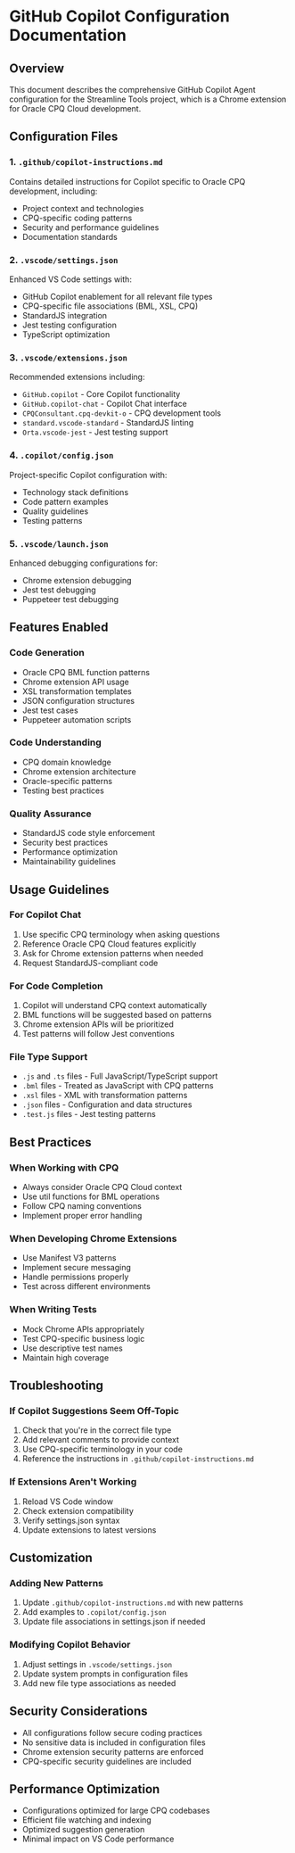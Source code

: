 # GitHub Copilot Configuration Documentation

## Overview
This document describes the comprehensive GitHub Copilot Agent configuration for the Streamline Tools project, which is a Chrome extension for Oracle CPQ Cloud development.

## Configuration Files

### 1. `.github/copilot-instructions.md`
Contains detailed instructions for Copilot specific to Oracle CPQ development, including:
- Project context and technologies
- CPQ-specific coding patterns
- Security and performance guidelines
- Documentation standards

### 2. `.vscode/settings.json`
Enhanced VS Code settings with:
- GitHub Copilot enablement for all relevant file types
- CPQ-specific file associations (BML, XSL, CPQ)
- StandardJS integration
- Jest testing configuration
- TypeScript optimization

### 3. `.vscode/extensions.json`
Recommended extensions including:
- `GitHub.copilot` - Core Copilot functionality
- `GitHub.copilot-chat` - Copilot Chat interface
- `CPQConsultant.cpq-devkit-o` - CPQ development tools
- `standard.vscode-standard` - StandardJS linting
- `Orta.vscode-jest` - Jest testing support

### 4. `.copilot/config.json`
Project-specific Copilot configuration with:
- Technology stack definitions
- Code pattern examples
- Quality guidelines
- Testing patterns

### 5. `.vscode/launch.json`
Enhanced debugging configurations for:
- Chrome extension debugging
- Jest test debugging
- Puppeteer test debugging

## Features Enabled

### Code Generation
- Oracle CPQ BML function patterns
- Chrome extension API usage
- XSL transformation templates
- JSON configuration structures
- Jest test cases
- Puppeteer automation scripts

### Code Understanding
- CPQ domain knowledge
- Chrome extension architecture
- Oracle-specific patterns
- Testing best practices

### Quality Assurance
- StandardJS code style enforcement
- Security best practices
- Performance optimization
- Maintainability guidelines

## Usage Guidelines

### For Copilot Chat
1. Use specific CPQ terminology when asking questions
2. Reference Oracle CPQ Cloud features explicitly
3. Ask for Chrome extension patterns when needed
4. Request StandardJS-compliant code

### For Code Completion
1. Copilot will understand CPQ context automatically
2. BML functions will be suggested based on patterns
3. Chrome extension APIs will be prioritized
4. Test patterns will follow Jest conventions

### File Type Support
- `.js` and `.ts` files - Full JavaScript/TypeScript support
- `.bml` files - Treated as JavaScript with CPQ patterns
- `.xsl` files - XML with transformation patterns
- `.json` files - Configuration and data structures
- `.test.js` files - Jest testing patterns

## Best Practices

### When Working with CPQ
- Always consider Oracle CPQ Cloud context
- Use util functions for BML operations
- Follow CPQ naming conventions
- Implement proper error handling

### When Developing Chrome Extensions
- Use Manifest V3 patterns
- Implement secure messaging
- Handle permissions properly
- Test across different environments

### When Writing Tests
- Mock Chrome APIs appropriately
- Test CPQ-specific business logic
- Use descriptive test names
- Maintain high coverage

## Troubleshooting

### If Copilot Suggestions Seem Off-Topic
1. Check that you're in the correct file type
2. Add relevant comments to provide context
3. Use CPQ-specific terminology in your code
4. Reference the instructions in `.github/copilot-instructions.md`

### If Extensions Aren't Working
1. Reload VS Code window
2. Check extension compatibility
3. Verify settings.json syntax
4. Update extensions to latest versions

## Customization

### Adding New Patterns
1. Update `.github/copilot-instructions.md` with new patterns
2. Add examples to `.copilot/config.json`
3. Update file associations in settings.json if needed

### Modifying Copilot Behavior
1. Adjust settings in `.vscode/settings.json`
2. Update system prompts in configuration files
3. Add new file type associations as needed

## Security Considerations

- All configurations follow secure coding practices
- No sensitive data is included in configuration files
- Chrome extension security patterns are enforced
- CPQ-specific security guidelines are included

## Performance Optimization

- Configurations optimized for large CPQ codebases
- Efficient file watching and indexing
- Optimized suggestion generation
- Minimal impact on VS Code performance